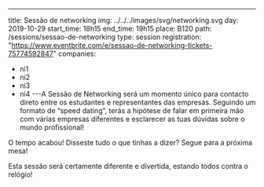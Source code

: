 ---
title: Sessão de networking
img: ../../../images/svg/networking.svg
day: 2019-10-29
start_time: 18h15
end_time: 19h15
place: B120
path: /sessions/sessao-de-networking
type: session
registration: "https://www.eventbrite.com/e/sessao-de-networking-tickets-75774592847"
companies:
  - ni1
  - ni2
  - ni3
  - ni4
---A Sessão de Networking será um momento único para contacto direto entre os estudantes e representantes das empresas. Seguindo um formato de “speed dating”, terás a hipótese de falar em primeira mão com várias empresas diferentes e esclarecer as tuas dúvidas sobre o mundo profissional!

O tempo acabou! Disseste tudo o que tinhas a dizer? Segue para a próxima mesa!

Esta sessão será certamente diferente e divertida, estando todos contra o relógio!
